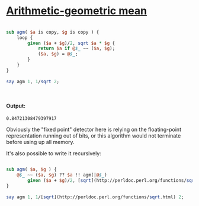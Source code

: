 [1]: http://rosettacode.org/wiki/Arithmetic-geometric_mean

# [Arithmetic-geometric mean][1]

```perl
 
sub agm( $a is copy, $g is copy ) {
    loop {
        given ($a + $g)/2, sqrt $a * $g {
            return $a if @$_ ~~ ($a, $g);
            ($a, $g) = @$_;
        }
    }
}
 
say agm 1, 1/sqrt 2;
 
 
```

#### Output:
```
0.84721308479397917
```


Obviously the "fixed point" detector here is relying on the floating-point representation running out of bits, or this algorithm would not terminate before using up all memory.



It's also possible to write it recursively:

```perl
 
sub agm( $a, $g ) {
    @$_ ~~ ($a, $g) ?? $a !! agm(|@$_)
        given ($a + $g)/2, [sqrt](http://perldoc.perl.org/functions/sqrt.html) $a * $g;
}
 
say agm 1, 1/[sqrt](http://perldoc.perl.org/functions/sqrt.html) 2;
```